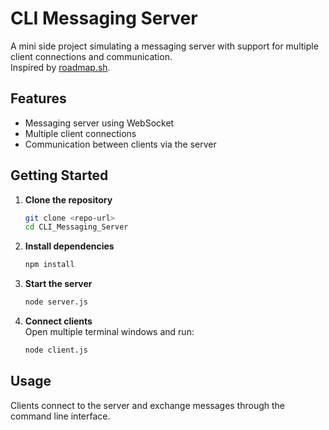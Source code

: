 # CLI Messaging Server

A mini side project simulating a messaging server with support for multiple client connections and communication.  
Inspired by [roadmap.sh](https://roadmap.sh/projects/broadcast-server).

## Features

- Messaging server using WebSocket
- Multiple client connections
- Communication between clients via the server

## Getting Started

1. **Clone the repository**
   ```bash
   git clone <repo-url>
   cd CLI_Messaging_Server
   ```

2. **Install dependencies**
   ```bash
   npm install
   ```

3. **Start the server**
   ```bash
   node server.js
   ```

4. **Connect clients**  
   Open multiple terminal windows and run:
   ```bash
   node client.js
   ```

## Usage

Clients connect to the server and exchange messages through the command line interface.
